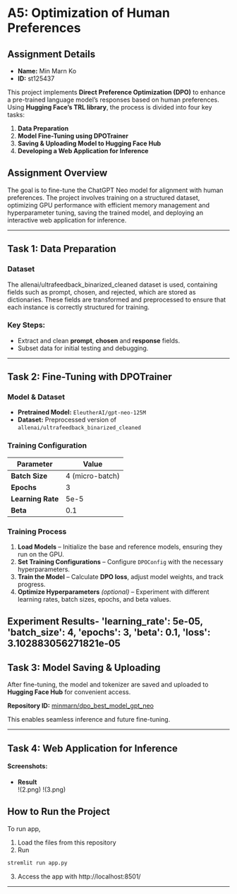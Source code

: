 # A5: Optimization of Human Preferences

## Assignment Details

- **Name:** Min Marn Ko  
- **ID:** st125437  

This project implements **Direct Preference Optimization (DPO)** to enhance a pre-trained language model’s responses based on human preferences. Using **Hugging Face’s TRL library**, the process is divided into four key tasks:

1. **Data Preparation**  
2. **Model Fine-Tuning using DPOTrainer**  
3. **Saving & Uploading Model to Hugging Face Hub**  
4. **Developing a Web Application for Inference**  

## Assignment Overview

The goal is to fine-tune the ChatGPT Neo model for alignment with human preferences. The project involves training on a structured dataset, optimizing GPU performance with efficient memory management and hyperparameter tuning, saving the trained model, and deploying an interactive web application for inference.

---

## Task 1: Data Preparation

### Dataset
The allenai/ultrafeedback_binarized_cleaned dataset is used, containing fields such as prompt, chosen, and rejected, which are stored as dictionaries. These fields are transformed and preprocessed to ensure that each instance is correctly structured for training.
### Key Steps:
- Extract and clean **prompt**, **chosen** and **response** fields.
- Subset data for initial testing and debugging.

---

## Task 2: Fine-Tuning with DPOTrainer

### Model & Dataset
- **Pretrained Model:** `EleutherAI/gpt-neo-125M`
- **Dataset:** Preprocessed version of `allenai/ultrafeedback_binarized_cleaned`

### Training Configuration

| Parameter | Value |
|-----------|------|
| **Batch Size** | 4 (micro-batch) |
| **Epochs** | 3 |
| **Learning Rate** | 5e-5 |
| **Beta** | 0.1 |

### Training Process
1. **Load Models** – Initialize the base and reference models, ensuring they run on the GPU.  
2. **Set Training Configurations** – Configure `DPOConfig` with the necessary hyperparameters.  
3. **Train the Model** – Calculate **DPO loss**, adjust model weights, and track progress.  
4. **Optimize Hyperparameters** *(optional)* – Experiment with different learning rates, batch sizes, epochs, and beta values.


**Experiment Results**- 'learning_rate': 5e-05, 'batch_size': 4, 'epochs': 3, 'beta': 0.1, 'loss': 3.102883056271821e-05
---

## Task 3: Model Saving & Uploading

After fine-tuning, the model and tokenizer are saved and uploaded to **Hugging Face Hub** for convenient access.  

**Repository ID:** [minmarn/dpo_best_model_gpt_neo](https://huggingface.co/minmarn/dpo_best_model_gpt_neo)  

This enables seamless inference and future fine-tuning.

---

## Task 4: Web Application for Inference

#### Screenshots:
- **Result**  
  !(2.png)
  !(3.png)







## How to Run the Project

To run app, 
1. Load the files from this repository
2. Run
```sh
stremlit run app.py
```
3. Access the app with http://localhost:8501/
---

